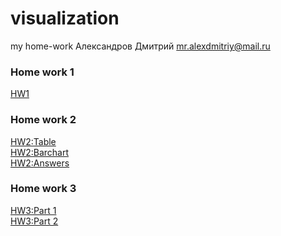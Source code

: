 # visualization
my home-work
Александров Дмитрий
mr.alexdmitriy@mail.ru

### Home work 1
[HW1](/hw1/hw1.html)
### Home work 2
[HW2:Table](/hw2/table.html) <br />
[HW2:Barchart](/hw2/barchart.html)<br />
[HW2:Answers](/hw2/README.md)
### Home work 3
[HW3:Part 1](/hw3-project/hw3.html)<br />
[HW3:Part 2](/hw3-project-2/hw3-part2.html)

